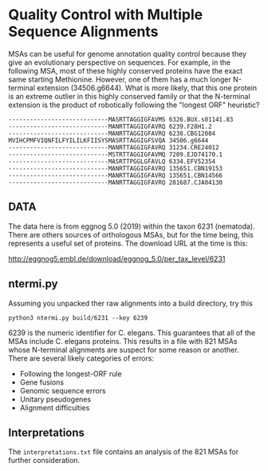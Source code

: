 Quality Control with Multiple Sequence Alignments
=================================================

MSAs can be useful for genome annotation quality control because they give an 
evolutionary perspective on sequences. For example, in the following MSA, most 
of these highly conserved proteins have the exact same starting Methionine. 
However, one of them has a much longer N-terminal extension (34506.g6644). What 
is more likely, that this one protein is an extreme outlier in this highly 
conserved family or that the N-terminal extension is the product of robotically 
following the "longest ORF" heuristic?

```
----------------------------MASRTTAGGIGFAVMS 6326.BUX.s01141.83
----------------------------MANRTTAGGIGFAVRQ 6239.F28H1.2
----------------------------MANRTTAGGIGFAVRQ 6238.CBG12084
MVIHCPMFVIQNFILFYILILKFIISYSMASRTTAGGIGFSVQA 34506.g6644
----------------------------MANRTTAGGIGFAVRQ 31234.CRE24012
----------------------------MSTRTTAGGIGFAVMQ 7209.EJD74170.1
----------------------------MASRTTPGGLGFAVLQ 6334.EFV52354
----------------------------MANRTTAGGIGFAVRQ 135651.CBN19153
----------------------------MANRTTAGGIGFAVRQ 135651.CBN14566
----------------------------MANRTTAGGIGFAVRQ 281687.CJA04130
```

## DATA ##

The data here is from eggnog 5.0 (2019) within the taxon 6231 (nematoda). There 
are others sources of orthologous MSAs, but for the time being, this represents 
a useful set of proteins. The download URL at the time is this:

http://eggnog5.embl.de/download/eggnog_5.0/per_tax_level/6231

## ntermi.py ##

Assuming you unpacked ther raw alignments into a build directory, try this

	python3 ntermi.py build/6231 --key 6239

6239 is the numeric identifier for C. elegans. This guarantees that all of the 
MSAs include C. elegans proteins. This results in a file with 821 MSAs whose 
N-terminal alignments are suspect for some reason or another. There are several 
likely categories of errors:

+ Following the longest-ORF rule
+ Gene fusions
+ Genomic sequence errors
+ Unitary pseudogenes
+ Alignment difficulties

## Interpretations ##

The `interpretations.txt` file contains an analysis of the 821 MSAs for further 
consideration.
